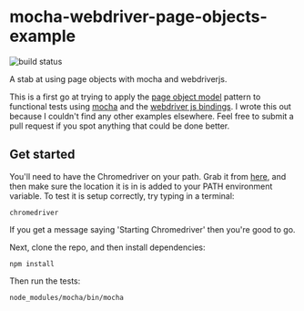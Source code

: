 # mocha-webdriver-page-objects-example

![build status](https://travis-ci.org/Matt-B/mocha-webdriver-page-objects-example.svg?branch=master)

A stab at using page objects with mocha and webdriverjs.

This is a first go at trying to apply the [page object model](https://code.google.com/p/selenium/wiki/PageObjects) pattern to functional tests using [mocha](http://mochajs.org) and the [webdriver js bindings](https://code.google.com/p/selenium/wiki/WebDriverJs). I wrote this out because I couldn't find any other examples elsewhere. Feel free to submit a pull request if you spot anything that could be done better.

## Get started

You'll need to have the Chromedriver on your path. Grab it from [here](http://chromedriver.storage.googleapis.com/index.html), and then make sure the location it is in is added to your PATH environment variable. To test it is setup correctly, try typing in a terminal:

    chromedriver

If you get a message saying 'Starting Chromedriver' then you're good to go.

Next, clone the repo, and then install dependencies:

    npm install

Then run the tests:

    node_modules/mocha/bin/mocha
